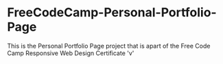 # FreeCodeCamp-Personal-Portfolio-Page
This is the Personal Portfolio Page project that is apart of the Free Code Camp Responsive Web Design Certificate 'v'
